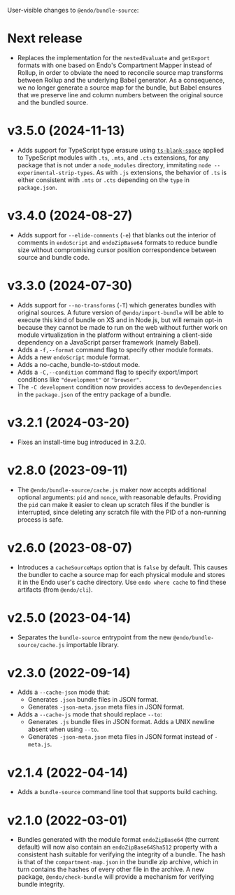 User-visible changes to `@endo/bundle-source`:

# Next release

- Replaces the implementation for the `nestedEvaluate` and `getExport`
  formats with one based on Endo's Compartment Mapper instead of Rollup,
  in order to obviate the need to reconcile source map transforms between
  Rollup and the underlying Babel generator.
  As a consequence, we no longer generate a source map for the bundle, but
  Babel ensures that we preserve line and column numbers between the original
  source and the bundled source.

# v3.5.0 (2024-11-13)

- Adds support for TypeScript type erasure using
  [`ts-blank-space`](https://bloomberg.github.io/ts-blank-space/) applied to
  TypeScript modules with `.ts`, `.mts`, and `.cts` extensions, for any package
  that is not under a `node_modules` directory, immitating `node
  --experimental-strip-types`.
  As with `.js` extensions, the behavior of `.ts` is either consistent with
  `.mts` or `.cts` depending on the `type` in `package.json`.

# v3.4.0 (2024-08-27)

- Adds support for `--elide-comments` (`-e`) that blanks out the interior of
  comments in `endoScript` and `endoZipBase64` formats to reduce bundle size
  without compromising cursor position correspondence between source and bundle
  code.

# v3.3.0 (2024-07-30)

- Adds support for `--no-transforms` (`-T`) which generates bundles with
  original sources.
  A future version of `@endo/import-bundle` will be able to execute this
  kind of bundle on XS and in Node.js, but will remain opt-in because
  they cannot be made to run on the web without further work on module
  virtualization in the platform without entraining a client-side
  dependency on a JavaScript parser framework (namely Babel).
- Adds a `-f,--format` command flag to specify other module formats.
- Adds a new `endoScript` module format.
- Adds a no-cache, bundle-to-stdout mode.
- Adds a `-C,--condition` command flag to specify export/import conditions like
  `"development"` or `"browser"`.
- The `-C development` condition now provides access to `devDependencies` in
  the `package.json` of the entry package of a bundle.

# v3.2.1 (2024-03-20)

- Fixes an install-time bug introduced in 3.2.0.

# v2.8.0 (2023-09-11)

- The `@endo/bundle-source/cache.js` maker now accepts additional optional
  arguments: `pid` and `nonce`, with reasonable defaults.
  Providing the `pid` can make it easier to clean up scratch files if
  the bundler is interrupted, since deleting any scratch file with the PID of a
  non-running process is safe.

# v2.6.0 (2023-08-07)

- Introduces a `cacheSourceMaps` option that is `false` by default.
  This causes the bundler to cache a source map for each physical module and
  stores it in the Endo user's cache directory.
  Use `endo where cache` to find these artifacts (from `@endo/cli`).

# v2.5.0 (2023-04-14)

- Separates the `bundle-source` entrypoint from the new
  `@endo/bundle-source/cache.js` importable library.

# v2.3.0 (2022-09-14)

- Adds a `--cache-json` mode that:
  - Generates `.json` bundle files in JSON format.
  - Generates `-json-meta.json` meta files in JSON format.
- Adds a `--cache-js` mode that should replace `--to`:
  - Generates `.js` bundle files in JSON format.
    Adds a UNIX newline absent when using `--to`.
  - Generates `-json-meta.json` meta files in JSON format instead of
    `-meta.js`.

# v2.1.4 (2022-04-14)

- Adds a `bundle-source` command line tool that supports build caching.

# v2.1.0 (2022-03-01)

- Bundles generated with the module format `endoZipBase64` (the current
  default) will now also contain an `endoZipBase64Sha512` property with a
  consistent hash suitable for verifying the integrity of a bundle.
  The hash is that of the `compartment-map.json` in the bundle zip archive,
  which in turn contains the hashes of every other file in the archive.
  A new package, `@endo/check-bundle` will provide a mechanism for
  verifying bundle integrity.
